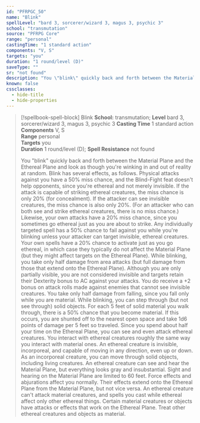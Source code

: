 ```yaml
---
id: "PFRPGC_50"
name: "Blink"
spellLevel: "bard 3, sorcerer/wizard 3, magus 3, psychic 3"
school: "transmutation"
source: "PFRPG Core"
range: "personal"
castingTime: "1 standard action"
components: "V, S"
targets: "you"
duration: "1 round/level (D)"
saveType: ""
sr: "not found"
description: "You \"blink\" quickly back and forth between the Material Plane and the Ethereal Plane and look as though you're winking in and out of reality at random. Blink has several effects, as follows.  Physical attacks against you have a 50% miss chance, and the Blind-Fight feat doesn't help opponents, since you're ethereal and not merely invisible. If the attack is capable of striking ethereal creatures, the miss chance is only 20% (for concealment).  If the attacker can see invisible creatures, the miss chance is also only 20%. (For an attacker who can both see and strike ethereal creatures, there is no miss chance.) Likewise, your own attacks have a 20% miss chance, since you sometimes go ethereal just as you are about to strike.  Any individually targeted spell has a 50% chance to fail against you while you're blinking unless your attacker can target invisible, ethereal creatures. Your own spells have a 20% chance to activate just as you go ethereal, in which case they typically do not affect the Material Plane (but they might affect targets on the Ethereal Plane).  While blinking, you take only half damage from area attacks (but full damage from those that extend onto the Ethereal Plane).  Although you are only partially visible, you are not considered invisible and targets retain their Dexterity bonus to AC against your attacks. You do receive a +2 bonus on attack rolls made against enemies that cannot see invisible creatures.  You take only half damage from falling, since you fall only while you are material.  While blinking, you can step through (but not see through) solid objects. For each 5 feet of solid material you walk through, there is a 50% chance that you become material. If this occurs, you are shunted off to the nearest open space and take 1d6 points of damage per 5 feet so traveled.  Since you spend about half your time on the Ethereal Plane, you can see and even attack ethereal creatures. You interact with ethereal creatures roughly the same way you interact with material ones.  An ethereal creature is invisible, incorporeal, and capable of moving in any direction, even up or down. As an incorporeal creature, you can move through solid objects, including living creatures.  An ethereal creature can see and hear the Material Plane, but everything looks gray and insubstantial. Sight and hearing on the Material Plane are limited to 60 feet.  Force effects and abjurations affect you normally. Their effects extend onto the Ethereal Plane from the Material Plane, but not vice versa. An ethereal creature can't attack material creatures, and spells you cast while ethereal affect only other ethereal things.  Certain material creatures or objects have attacks or effects that work on the Ethereal Plane. Treat other ethereal creatures and objects as material."
known: false
cssclasses:
  - hide-title
  - hide-properties
---
```


> [!spellbook-spell-block] Blink
> **School:** transmutation; **Level** bard 3, sorcerer/wizard 3, magus 3, psychic 3
> **Casting Time** 1 standard action  
> **Components** V, S  
> **Range** personal  
> **Targets** you  
> **Duration** 1 round/level (D); **Spell Resistance** not found
> 
> You "blink" quickly back and forth between the Material Plane and the Ethereal Plane and look as though you're winking in and out of reality at random. Blink has several effects, as follows.  Physical attacks against you have a 50% miss chance, and the Blind-Fight feat doesn't help opponents, since you're ethereal and not merely invisible. If the attack is capable of striking ethereal creatures, the miss chance is only 20% (for concealment).  If the attacker can see invisible creatures, the miss chance is also only 20%. (For an attacker who can both see and strike ethereal creatures, there is no miss chance.) Likewise, your own attacks have a 20% miss chance, since you sometimes go ethereal just as you are about to strike.  Any individually targeted spell has a 50% chance to fail against you while you're blinking unless your attacker can target invisible, ethereal creatures. Your own spells have a 20% chance to activate just as you go ethereal, in which case they typically do not affect the Material Plane (but they might affect targets on the Ethereal Plane).  While blinking, you take only half damage from area attacks (but full damage from those that extend onto the Ethereal Plane).  Although you are only partially visible, you are not considered invisible and targets retain their Dexterity bonus to AC against your attacks. You do receive a +2 bonus on attack rolls made against enemies that cannot see invisible creatures.  You take only half damage from falling, since you fall only while you are material.  While blinking, you can step through (but not see through) solid objects. For each 5 feet of solid material you walk through, there is a 50% chance that you become material. If this occurs, you are shunted off to the nearest open space and take 1d6 points of damage per 5 feet so traveled.  Since you spend about half your time on the Ethereal Plane, you can see and even attack ethereal creatures. You interact with ethereal creatures roughly the same way you interact with material ones.  An ethereal creature is invisible, incorporeal, and capable of moving in any direction, even up or down. As an incorporeal creature, you can move through solid objects, including living creatures.  An ethereal creature can see and hear the Material Plane, but everything looks gray and insubstantial. Sight and hearing on the Material Plane are limited to 60 feet.  Force effects and abjurations affect you normally. Their effects extend onto the Ethereal Plane from the Material Plane, but not vice versa. An ethereal creature can't attack material creatures, and spells you cast while ethereal affect only other ethereal things.  Certain material creatures or objects have attacks or effects that work on the Ethereal Plane. Treat other ethereal creatures and objects as material.